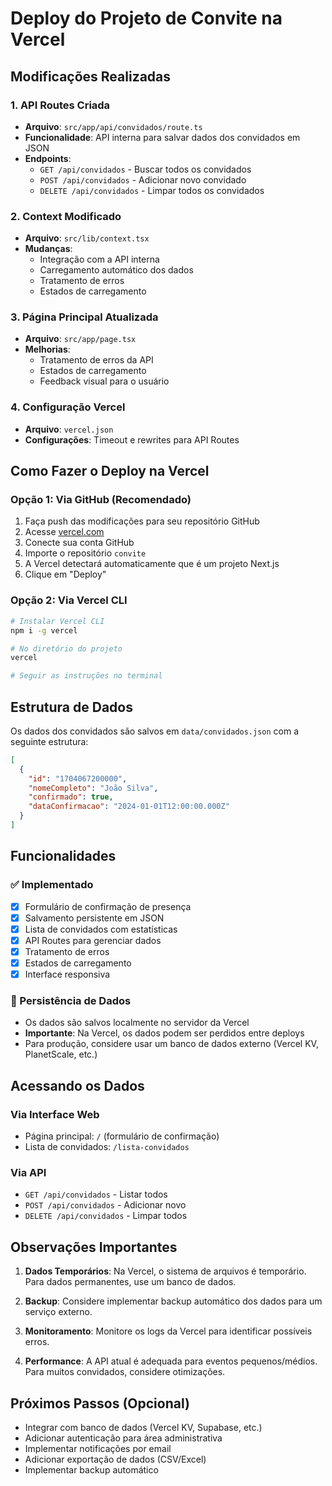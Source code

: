 # Deploy do Projeto de Convite na Vercel

## Modificações Realizadas

### 1. API Routes Criada
- **Arquivo**: `src/app/api/convidados/route.ts`
- **Funcionalidade**: API interna para salvar dados dos convidados em JSON
- **Endpoints**:
  - `GET /api/convidados` - Buscar todos os convidados
  - `POST /api/convidados` - Adicionar novo convidado
  - `DELETE /api/convidados` - Limpar todos os convidados

### 2. Context Modificado
- **Arquivo**: `src/lib/context.tsx`
- **Mudanças**: 
  - Integração com a API interna
  - Carregamento automático dos dados
  - Tratamento de erros
  - Estados de carregamento

### 3. Página Principal Atualizada
- **Arquivo**: `src/app/page.tsx`
- **Melhorias**:
  - Tratamento de erros da API
  - Estados de carregamento
  - Feedback visual para o usuário

### 4. Configuração Vercel
- **Arquivo**: `vercel.json`
- **Configurações**: Timeout e rewrites para API Routes

## Como Fazer o Deploy na Vercel

### Opção 1: Via GitHub (Recomendado)
1. Faça push das modificações para seu repositório GitHub
2. Acesse [vercel.com](https://vercel.com)
3. Conecte sua conta GitHub
4. Importe o repositório `convite`
5. A Vercel detectará automaticamente que é um projeto Next.js
6. Clique em "Deploy"

### Opção 2: Via Vercel CLI
```bash
# Instalar Vercel CLI
npm i -g vercel

# No diretório do projeto
vercel

# Seguir as instruções no terminal
```

## Estrutura de Dados

Os dados dos convidados são salvos em `data/convidados.json` com a seguinte estrutura:

```json
[
  {
    "id": "1704067200000",
    "nomeCompleto": "João Silva",
    "confirmado": true,
    "dataConfirmacao": "2024-01-01T12:00:00.000Z"
  }
]
```

## Funcionalidades

### ✅ Implementado
- [x] Formulário de confirmação de presença
- [x] Salvamento persistente em JSON
- [x] Lista de convidados com estatísticas
- [x] API Routes para gerenciar dados
- [x] Tratamento de erros
- [x] Estados de carregamento
- [x] Interface responsiva

### 🔄 Persistência de Dados
- Os dados são salvos localmente no servidor da Vercel
- **Importante**: Na Vercel, os dados podem ser perdidos entre deploys
- Para produção, considere usar um banco de dados externo (Vercel KV, PlanetScale, etc.)

## Acessando os Dados

### Via Interface Web
- Página principal: `/` (formulário de confirmação)
- Lista de convidados: `/lista-convidados`

### Via API
- `GET /api/convidados` - Listar todos
- `POST /api/convidados` - Adicionar novo
- `DELETE /api/convidados` - Limpar todos

## Observações Importantes

1. **Dados Temporários**: Na Vercel, o sistema de arquivos é temporário. Para dados permanentes, use um banco de dados.

2. **Backup**: Considere implementar backup automático dos dados para um serviço externo.

3. **Monitoramento**: Monitore os logs da Vercel para identificar possíveis erros.

4. **Performance**: A API atual é adequada para eventos pequenos/médios. Para muitos convidados, considere otimizações.

## Próximos Passos (Opcional)

- Integrar com banco de dados (Vercel KV, Supabase, etc.)
- Adicionar autenticação para área administrativa
- Implementar notificações por email
- Adicionar exportação de dados (CSV/Excel)
- Implementar backup automático

